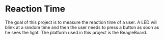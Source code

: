 # Reaction Time

The goal of this project is to measure the reaction time of a user. A LED will blink at a random time and then
the user needs to press a button as soon as he sees the light.
The platform used in this project is the BeagleBoard.
